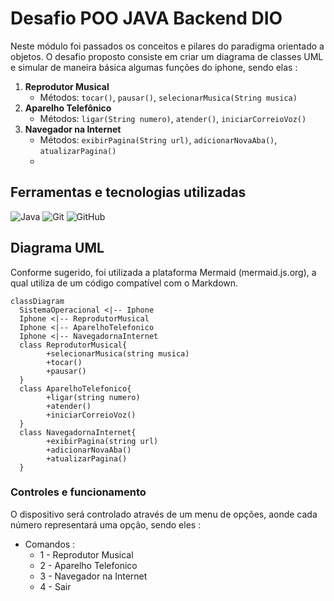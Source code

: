 # Desafio POO JAVA Backend DIO

Neste módulo foi passados os conceitos e pilares do paradigma orientado a objetos. 
O desafio proposto consiste em criar um diagrama de classes UML e simular de maneira básica algumas funções do iphone, sendo elas :

1. **Reprodutor Musical**
   - Métodos: `tocar()`, `pausar()`, `selecionarMusica(String musica)`
2. **Aparelho Telefônico**
   - Métodos: `ligar(String numero)`, `atender()`, `iniciarCorreioVoz()`
3. **Navegador na Internet**
   - Métodos: `exibirPagina(String url)`, `adicionarNovaAba()`, `atualizarPagina()`
   - 

## Ferramentas e tecnologias utilizadas
![Java](https://img.shields.io/badge/java-%23ED8B00.svg?style=for-the-badge&logo=openjdk&logoColor=white)
![Git](https://img.shields.io/badge/git-%23F05033.svg?style=for-the-badge&logo=git&logoColor=white)
![GitHub](https://img.shields.io/badge/github-%23121011.svg?style=for-the-badge&logo=github&logoColor=white)

## Diagrama UML

Conforme sugerido, foi utilizada a plataforma Mermaid (mermaid.js.org), a qual utiliza de um código compatível com o Markdown.

```mermaid
classDiagram
  SistemaOperacional <|-- Iphone
  Iphone <|-- ReprodutorMusical
  Iphone <|-- AparelhoTelefonico
  Iphone <|-- NavegadornaInternet
  class ReprodutorMusical{
        +selecionarMusica(string musica)
        +tocar()
        +pausar()
  }
  class AparelhoTelefonico{
        +ligar(string numero)
        +atender()
        +iniciarCorreioVoz()
  }
  class NavegadornaInternet{
        +exibirPagina(string url)
        +adicionarNovaAba()
        +atualizarPagina()
  }

```

### Controles e funcionamento

O dispositivo será controlado através de um menu de opções, aonde cada número representará uma opção, sendo eles :
 - Comandos :
   - 1 - Reprodutor Musical
   - 2 - Aparelho Telefonico
   - 3 - Navegador na Internet
   - 4 - Sair





